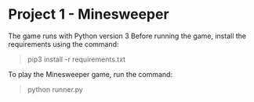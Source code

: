 # Project 1 - Minesweeper
The game runs with Python version 3
Before running the game, install the requirements using the command:
> pip3 install -r requirements.txt

To play the Minesweeper game, run the command:
> python runner.py
